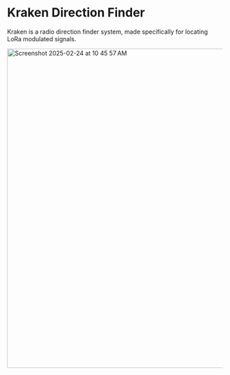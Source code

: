 # Kraken Direction Finder

Kraken is a radio direction finder system, made specifically for locating LoRa modulated signals.

<img width="744" alt="Screenshot 2025-02-24 at 10 45 57 AM" src="https://github.com/user-attachments/assets/7851344f-3624-42d8-bb89-954b8720c7d9" />
